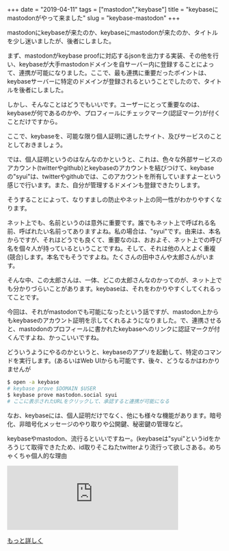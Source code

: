 +++
date = "2019-04-11"
tags = ["mastodon","keybase"]
title = "keybaseにmastodonがやって来ました"
slug = "keybase-mastodon"
+++

mastodonにkeybaseが来たのか、keybaseにmastodonが来たのか、タイトルを少し迷いましたが、後者にしました。

まず、mastodonがkeybase proofに対応するjsonを出力する実装、その他を行い、keybaseが大手mastodonドメインを自サーバー内に登録することによって、連携が可能になりました。ここで、最も連携に重要だったポイントは、keybaseサーバーに特定のドメインが登録されるということでしたので、タイトルを後者にしました。

しかし、そんなことはどうでもいいです。ユーザーにとって重要なのは、keybaseが何であるのかや、プロフィールにチェックマーク(認証マーク)が付くことだけですから。

ここで、keybaseを、可能な限り個人証明に適したサイト、及びサービスのこととしておきましょう。

では、個人証明というのはなんなのかというと、これは、色々な外部サービスのアカウント(twitterやgithub)とkeybaseのアカウントを結びつけて、keybaseの"syui"は、twitterやgithubでは、このアカウントを所有していますよーという感じで行います。また、自分が管理するドメインも登録できたりします。

そうすることによって、なりすましの防止やネット上の同一性がわかりやすくなります。

ネット上でも、名前というのは意外に重要です。誰でもネット上で呼ばれる名前、呼ばれたい名前ってありますよね。私の場合は、"syui"です。由来は、本名からですが、それはどうでも良くて、重要なのは、おおよそ、ネット上での呼び名を個々人が持っているということですね。そして、それは他の人とよく重複(競合)します。本名でもそうですよね。たくさんの田中さんや太郎さんがいます。

そんな中、この太郎さんは、一体、どこの太郎さんなのかってのが、ネット上でも分かりづらいことがあります。keybaseは、それをわかりやすくしてくれるってことです。

今回は、それがmastodonでも可能になったという話ですが、mastodon上からもkeybaseのアカウント証明を示してくれるようになりました。で、連携させると、mastodonのプロフィールに書かれたkeybaseへのリンクに認証マークが付くんですよね、かっこいいですね。

どういうようにやるのかというと、keybaseのアプリを起動して、特定のコマンドを実行します。(あるいはWeb UIからも可能です、後々、どうなるかはわかりませんが

```sh
$ open -a keybase
# keybase prove $DOMAIN $USER
$ keybase prove mastodon.social syui
# ここに表示されたURLをクリックして、承認すると連携が可能になる
```

なお、keybaseには、個人証明だけでなく、他にも様々な機能があります。暗号化、非暗号化メッセージのやり取りや公開鍵、秘密鍵の管理など。

keybaseやmastodon、流行るといいですねー。(keybaseは"syui"というidをかろうじて取得できたため、id取りそこねたtwitterより流行って欲しさある。めちゃくちゃ個人的な理由

<iframe src="https://mastodon.social/@keybase/101903490896785857/embed" class="mastodon-embed" style="max-width: 100%; border: 0" width="400" allowfullscreen="allowfullscreen"></iframe><script src="https://mastodon.social/embed.js" async="async"></script>

[もっと詳しく](https://qiita.com/syui/items/b60f8e1920930eff76b0)
